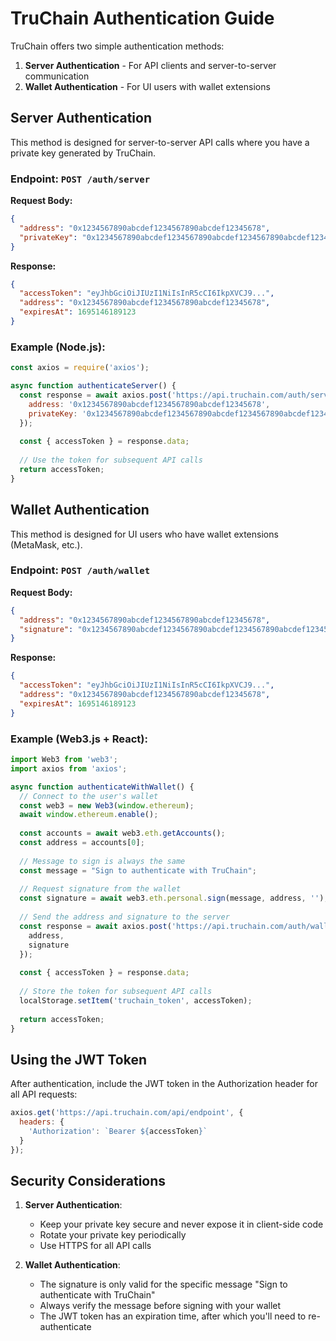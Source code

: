 # TruChain Authentication Guide

TruChain offers two simple authentication methods:

1. **Server Authentication** - For API clients and server-to-server communication
2. **Wallet Authentication** - For UI users with wallet extensions

## Server Authentication

This method is designed for server-to-server API calls where you have a private key generated by TruChain.

### Endpoint: `POST /auth/server`

**Request Body:**
```json
{
  "address": "0x1234567890abcdef1234567890abcdef12345678",
  "privateKey": "0x1234567890abcdef1234567890abcdef1234567890abcdef1234567890abcdef"
}
```

**Response:**
```json
{
  "accessToken": "eyJhbGciOiJIUzI1NiIsInR5cCI6IkpXVCJ9...",
  "address": "0x1234567890abcdef1234567890abcdef12345678",
  "expiresAt": 1695146189123
}
```

### Example (Node.js):

```javascript
const axios = require('axios');

async function authenticateServer() {
  const response = await axios.post('https://api.truchain.com/auth/server', {
    address: '0x1234567890abcdef1234567890abcdef12345678',
    privateKey: '0x1234567890abcdef1234567890abcdef1234567890abcdef1234567890abcdef'
  });
  
  const { accessToken } = response.data;
  
  // Use the token for subsequent API calls
  return accessToken;
}
```

## Wallet Authentication

This method is designed for UI users who have wallet extensions (MetaMask, etc.).

### Endpoint: `POST /auth/wallet`

**Request Body:**
```json
{
  "address": "0x1234567890abcdef1234567890abcdef12345678",
  "signature": "0x1234567890abcdef1234567890abcdef1234567890abcdef1234567890abcdef1234567890abcdef1234567890abcdef1234567890abcdef1234567890abcdef1c"
}
```

**Response:**
```json
{
  "accessToken": "eyJhbGciOiJIUzI1NiIsInR5cCI6IkpXVCJ9...",
  "address": "0x1234567890abcdef1234567890abcdef12345678",
  "expiresAt": 1695146189123
}
```

### Example (Web3.js + React):

```javascript
import Web3 from 'web3';
import axios from 'axios';

async function authenticateWithWallet() {
  // Connect to the user's wallet
  const web3 = new Web3(window.ethereum);
  await window.ethereum.enable();
  
  const accounts = await web3.eth.getAccounts();
  const address = accounts[0];
  
  // Message to sign is always the same
  const message = "Sign to authenticate with TruChain";
  
  // Request signature from the wallet
  const signature = await web3.eth.personal.sign(message, address, '');
  
  // Send the address and signature to the server
  const response = await axios.post('https://api.truchain.com/auth/wallet', {
    address,
    signature
  });
  
  const { accessToken } = response.data;
  
  // Store the token for subsequent API calls
  localStorage.setItem('truchain_token', accessToken);
  
  return accessToken;
}
```

## Using the JWT Token

After authentication, include the JWT token in the Authorization header for all API requests:

```javascript
axios.get('https://api.truchain.com/api/endpoint', {
  headers: {
    'Authorization': `Bearer ${accessToken}`
  }
});
```

## Security Considerations

1. **Server Authentication**:
   - Keep your private key secure and never expose it in client-side code
   - Rotate your private key periodically
   - Use HTTPS for all API calls

2. **Wallet Authentication**:
   - The signature is only valid for the specific message "Sign to authenticate with TruChain"
   - Always verify the message before signing with your wallet
   - The JWT token has an expiration time, after which you'll need to re-authenticate
